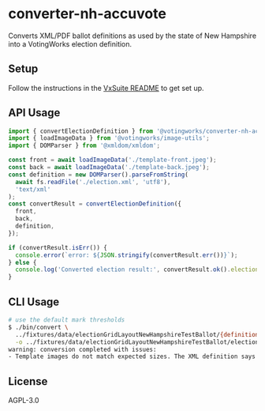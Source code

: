 # converter-nh-accuvote

Converts XML/PDF ballot definitions as used by the state of New Hampshire into a
VotingWorks election definition.

## Setup

Follow the instructions in the [VxSuite README](../../README.md) to get set up.

## API Usage

```ts
import { convertElectionDefinition } from '@votingworks/converter-nh-accuvote';
import { loadImageData } from '@votingworks/image-utils';
import { DOMParser } from '@xmldom/xmldom';

const front = await loadImageData('./template-front.jpeg');
const back = await loadImageData('./template-back.jpeg');
const definition = new DOMParser().parseFromString(
  await fs.readFile('./election.xml', 'utf8'),
  'text/xml'
);
const convertResult = convertElectionDefinition({
  front,
  back,
  definition,
});

if (convertResult.isErr()) {
  console.error(`error: ${JSON.stringify(convertResult.err())}`);
} else {
  console.log('Converted election result:', convertResult.ok().election);
}
```

## CLI Usage

```sh
# use the default mark thresholds
$ ./bin/convert \
  ../fixtures/data/electionGridLayoutNewHampshireTestBallot/{definition.xml,template-front.jpeg,template-back.jpeg} \
  -o ../fixtures/data/electionGridLayoutNewHampshireTestBallot/election.json
warning: conversion completed with issues:
- Template images do not match expected sizes. The XML definition says the template images should be "legal", but the template images are front="letter" and back="letter".
```

## License

AGPL-3.0
